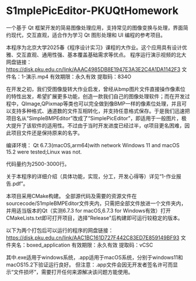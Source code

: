 # S1mplePicEditor-PKUQtHomework
一个基于 Qt 框架开发的简易图像处理应用，支持常见的图像变换与处理，界面简约现代，交互直观，适合作为学习 Qt 图形处理和 UI 编程的参考项目。


本程序为北京大学2025春《程序设计实习》课程的大作业。这个应用具有设计优雅、交互直观、通用性强、基本覆盖基础需求等优点。
程序运行演示视频的北大网盘链接：
https://disk.pku.edu.cn/link/AAAC4985DB8E1947E3A3E2C4A1DA1142F3
文件名：1-演示.mp4
有效期限：永久有效
提取码：834O


在开发之初，我们受图像旋转大作业启发，曾经从bmp图片文件直接操作像素位的特性出发，希望扩展更多功能，创造一款我们自己的图像处理软件；而在开发过程中，QImage,QPixmap等类也可以完全做到像BMP一样的像素位处理，并且可以支持多种格式、通道数的文件互相转化，并支持任意格式保存。于是我们迅速把项目名从“SimpleBMPEditor”改成了“SimplePicEditor”，即适用于一般图片，极大提升了该软件的适用性。不过由于当时开发进度已经过半，qt项目更名困难，因此项目文件还是保持原来的名字。

编译环境：
Qt 6.7.3(macOS,arm64)with network
Windows 11 and macOS 15.2 were tested;Linux was not.

代码量约为2500-3000行。

关于本程序的详细介绍（具体功能，实现，分工，开发心得等）详见“1-作业报告.pdf”。

本项目采用CMake构建。
全部源代码及需要的资源文件在sourcecode/S1mpleBMPEditor文件夹内，只需把全部文件放进一个文件夹内，并用适当版本的Qt（实测6.7.3 for macOS,6.7.3 for Windows有效）打开CMakeLists.txt即可打开项目，选择"Release"后构建即可运行较稳定的版本。

以下为两个打包后可以运行的程序的网盘链接：
https://disk.pku.edu.cn/link/AAC1BC161D727F442C83ED7E859149BF93
文件夹名：boxed_application
有效期限：永久有效
提取码：vCSC

其中.exe适用于windows系统，.app适用于macOS系统，分别于windows11和macOS15.2下验证运行良好。
但注意：.app文件会因无开发者签名许可而显示“文件损坏”，需要打开任何来源解决该问题方能使用。
